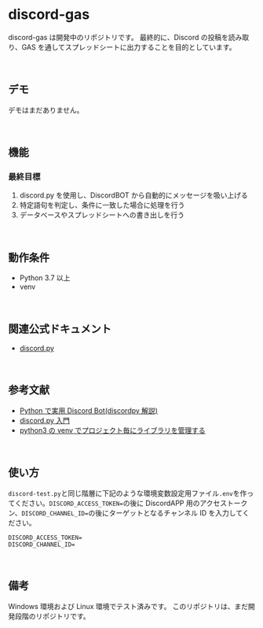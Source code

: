 # discord-gas

discord-gas は開発中のリポジトリです。
最終的に、Discord の投稿を読み取り、GAS を通してスプレッドシートに出力することを目的としています。

<br/>

## デモ

デモはまだありません。

<br/>

## 機能

### 最終目標

1. discord.py を使用し、DiscordBOT から自動的にメッセージを吸い上げる
2. 特定語句を判定し、条件に一致した場合に処理を行う
3. データベースやスプレッドシートへの書き出しを行う

<br/>

## 動作条件

- Python 3.7 以上
- venv

<br/>

## 関連公式ドキュメント

- [discord.py](https://discordpy.readthedocs.io/ja/latest/index.html)

<br/>

## 参考文献

- [Python で実用 Discord Bot(discordpy 解説)](https://qiita.com/1ntegrale9/items/9d570ef8175cf178468f)
- [discord.py 入門](https://qiita.com/sizumita/items/9d44ae7d1ce007391699)
- [python3 の venv でプロジェクト毎にライブラリを管理する](https://akogare-se.hatenablog.com/entry/2019/01/02/220330)

<br/>

## 使い方

`discord-test.py`と同じ階層に下記のような環境変数設定用ファイル`.env`を作ってください。`DISCORD_ACCESS_TOKEN=`の後に DiscordAPP 用のアクセストークン、`DISCORD_CHANNEL_ID=`の後にターゲットとなるチャンネル ID を入力してください。

```env
DISCORD_ACCESS_TOKEN=
DISCORD_CHANNEL_ID=
```

<br/>

## 備考

Windows 環境および Linux 環境でテスト済みです。
このリポジトリは、まだ開発段階のリポジトリです。
